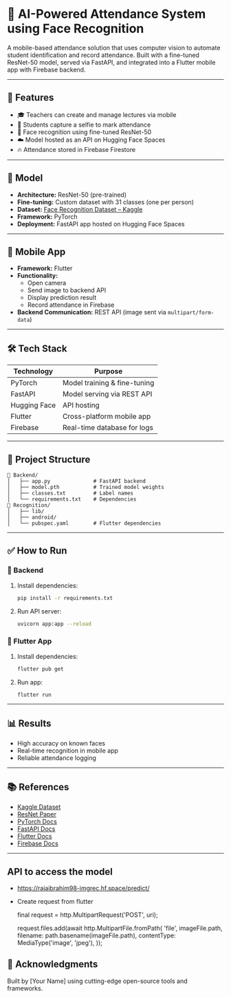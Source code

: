 # 📸 AI-Powered Attendance System using Face Recognition

A mobile-based attendance solution that uses computer vision to automate student identification and record attendance. Built with a fine-tuned ResNet-50 model, served via FastAPI, and integrated into a Flutter mobile app with Firebase backend.

---

## 🚀 Features

- 🎓 Teachers can create and manage lectures via mobile
- 🤳 Students capture a selfie to mark attendance
- 🧠 Face recognition using fine-tuned ResNet-50
- ☁️ Model hosted as an API on Hugging Face Spaces
- 🔥 Attendance stored in Firebase Firestore

---

## 🧠 Model

- **Architecture:** ResNet-50 (pre-trained)
- **Fine-tuning:** Custom dataset with 31 classes (one per person)
- **Dataset:** [Face Recognition Dataset – Kaggle](https://www.kaggle.com/datasets/vasukipatel/face-recognition-dataset/data)
- **Framework:** PyTorch
- **Deployment:** FastAPI app hosted on Hugging Face Spaces

---

## 📱 Mobile App

- **Framework:** Flutter
- **Functionality:**
  - Open camera
  - Send image to backend API
  - Display prediction result
  - Record attendance in Firebase
- **Backend Communication:** REST API (image sent via `multipart/form-data`)

---

## 🛠 Tech Stack

| Technology     | Purpose                        |
|----------------|--------------------------------|
| PyTorch        | Model training & fine-tuning   |
| FastAPI        | Model serving via REST API     |
| Hugging Face   | API hosting                    |
| Flutter        | Cross-platform mobile app      |
| Firebase       | Real-time database for logs    |

---

## 📂 Project Structure

```
📁 Backend/
│   ├── app.py              # FastAPI backend
│   ├── model.pth           # Trained model weights
│   ├── classes.txt         # Label names
│   └── requirements.txt    # Dependencies
📁 Recognition/
│   ├── lib/
│   ├── android/
│   └── pubspec.yaml        # Flutter dependencies
```

---

## ✅ How to Run

### 🔧 Backend

1. Install dependencies:
   ```bash
   pip install -r requirements.txt
   ```
2. Run API server:
   ```bash
   uvicorn app:app --reload
   ```

### 📱 Flutter App

1. Install dependencies:
   ```bash
   flutter pub get
   ```
2. Run app:
   ```bash
   flutter run
   ```

---

## 📊 Results

- High accuracy on known faces
- Real-time recognition in mobile app
- Reliable attendance logging

---

## 📚 References

- [Kaggle Dataset](https://www.kaggle.com/datasets/vasukipatel/face-recognition-dataset/data)
- [ResNet Paper](https://arxiv.org/abs/1512.03385)
- [PyTorch Docs](https://pytorch.org)
- [FastAPI Docs](https://fastapi.tiangolo.com)
- [Flutter Docs](https://flutter.dev)
- [Firebase Docs](https://firebase.google.com)

---

## API to access the model
 -  https://rajaibrahim98-imgrec.hf.space/predict/
 -  Create request from flutter
   
    final request = http.MultipartRequest('POST', uri);

    request.files.add(await http.MultipartFile.fromPath(
      'file',
      imageFile.path,
      filename: path.basename(imageFile.path),
      contentType: MediaType('image', 'jpeg'),
    ));

## 🙌 Acknowledgments

Built by [Your Name] using cutting-edge open-source tools and frameworks.
